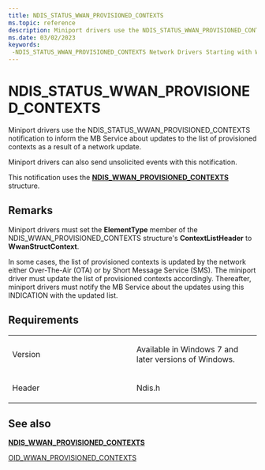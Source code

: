 ```yaml
---
title: NDIS_STATUS_WWAN_PROVISIONED_CONTEXTS
ms.topic: reference
description: Miniport drivers use the NDIS_STATUS_WWAN_PROVISIONED_CONTEXTS notification to inform the MB Service about updates to the list of provisioned contexts as a result of a network update.
ms.date: 03/02/2023
keywords: 
 -NDIS_STATUS_WWAN_PROVISIONED_CONTEXTS Network Drivers Starting with Windows Vista
---
```


# NDIS\_STATUS\_WWAN\_PROVISIONED\_CONTEXTS


Miniport drivers use the NDIS\_STATUS\_WWAN\_PROVISIONED\_CONTEXTS notification to inform the MB Service about updates to the list of provisioned contexts as a result of a network update.

Miniport drivers can also send unsolicited events with this notification.

This notification uses the [**NDIS\_WWAN\_PROVISIONED\_CONTEXTS**](/windows-hardware/drivers/ddi/ndiswwan/ns-ndiswwan-_ndis_wwan_provisioned_contexts) structure.

## Remarks

Miniport drivers must set the **ElementType** member of the NDIS\_WWAN\_PROVISIONED\_CONTEXTS structure's **ContextListHeader** to **WwanStructContext**.

In some cases, the list of provisioned contexts is updated by the network either Over-The-Air (OTA) or by Short Message Service (SMS). The miniport driver must update the list of provisioned contexts accordingly. Thereafter, miniport drivers must notify the MB Service about the updates using this INDICATION with the updated list.

## Requirements

<table>
<colgroup>
<col width="50%" />
<col width="50%" />
</colgroup>
<tbody>
<tr class="odd">
<td><p>Version</p></td>
<td><p>Available in Windows 7 and later versions of Windows.</p></td>
</tr>
<tr class="even">
<td><p>Header</p></td>
<td>Ndis.h</td>
</tr>
</tbody>
</table>

## See also


[**NDIS\_WWAN\_PROVISIONED\_CONTEXTS**](/windows-hardware/drivers/ddi/ndiswwan/ns-ndiswwan-_ndis_wwan_provisioned_contexts)

[OID\_WWAN\_PROVISIONED\_CONTEXTS](oid-wwan-provisioned-contexts.md)

 

